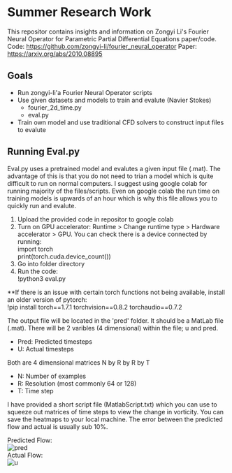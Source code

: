 # Summer Research Work

This repositor contains insights and information on Zongyi Li's Fourier Neural Operator for Parametric Partial Differential Equations paper/code. Code: https://github.com/zongyi-li/fourier_neural_operator Paper: https://arxiv.org/abs/2010.08895

## Goals
- Run zongyi-li'a Fourier Neural Operator scripts
- Use given datasets and models to train and evalute (Navier Stokes)
  -  fourier_2d_time.py
  -  eval.py
-  Train own model and use traditional CFD solvers to construct input files to evalute

## Running Eval.py

Eval.py uses a pretrained model and evalutes a given input file (.mat). The advantage of this is that you do not need to trian a model which is quite difficult to run on normal computers. I suggest using google colab for running majority of the files/scripts. Even on google colab the run time on training models is upwards of an hour which is why this file allows you to quickly run and evalute.
1. Upload the provided code in repositor to google colab
2. Turn on GPU accelerator: Runtime > Change runtime type > Hardware accelerator > GPU. You can check there is a device connected by running:  
import torch  
print(torch.cuda.device_count())
3. Go into folder directory
4. Run the code:  
!python3 eval.py

**If there is an issue with certain torch functions not being available, install an older version of pytorch:  
!pip install torch==1.7.1 torchvision==0.8.2 torchaudio==0.7.2

The output file will be located in the 'pred' folder. It should be a MatLab file (.mat). There will be 2 varibles (4 dimensional) within the file; u and pred.
- Pred: Predicted timesteps
- U: Actual timesteps

Both are 4 dimensional matrices N by R by R by T
- N: Number of examples
- R: Resolution (most commonly 64 or 128)
- T: Time step

I have provided a short script file (MatlabScript.txt) which you can use to squeeze out matrices of time steps to view the change in vorticity. You can save the heatmaps to your local machine. The error between the predicted flow and actual is usually sub 10%.

Predicted Flow:  
![pred](https://user-images.githubusercontent.com/57377860/129989716-d7246e90-2a73-4161-b56e-707da791035b.gif)  
Actual Flow:  
![u](https://user-images.githubusercontent.com/57377860/129989723-8c32c002-d5d4-45b9-a7f6-dc43bcd72424.gif)
